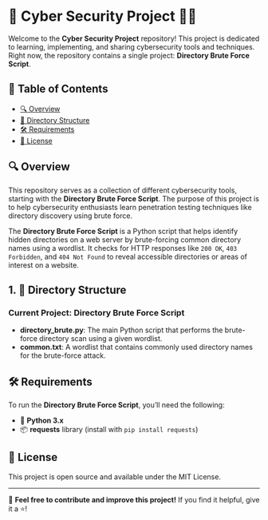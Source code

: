 # 🔐 Cyber Security Project 🧑‍💻

Welcome to the **Cyber Security Project** repository! This project is dedicated to learning, implementing, and sharing cybersecurity tools and techniques. Right now, the repository contains a single project: **Directory Brute Force Script**.

## 📂 Table of Contents
- [🔍 Overview](#overview)
- [📁 Directory Structure](#directory-structure)
- [🛠️ Requirements](#requirements)
- [📝 License](#license)

## 🔍 Overview

This repository serves as a collection of different cybersecurity tools, starting with the **Directory Brute Force Script**. The purpose of this project is to help cybersecurity enthusiasts learn penetration testing techniques like directory discovery using brute force.

The **Directory Brute Force Script** is a Python script that helps identify hidden directories on a web server by brute-forcing common directory names using a wordlist. It checks for HTTP responses like `200 OK`, `403 Forbidden`, and `404 Not Found` to reveal accessible directories or areas of interest on a website.

## 1. 📁 Directory Structure


### Current Project: Directory Brute Force Script

- **directory_brute.py**: The main Python script that performs the brute-force directory scan using a given wordlist.
- **common.txt**: A wordlist that contains commonly used directory names for the brute-force attack.

## 🛠️ Requirements

To run the **Directory Brute Force Script**, you’ll need the following:

- 🐍 **Python 3.x**
- 📦 **requests** library (install with `pip install requests`)

## 📝 License

This project is open source and available under the MIT License.

---

🌟 **Feel free to contribute and improve this project!** If you find it helpful, give it a ⭐!
